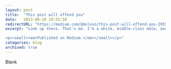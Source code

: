 ```yaml
---
layout: post
title:  "This post will offend you"
date:   2013-08-20 19:55:50
redirectURL: "https://medium.com/@molovo/this-post-will-offend-you-29556c3d43f2"
excerpt: "Look up there. That's me. I'm a white, middle-class male, and I want to talk about sexism. Shoot me.

<p><small><em>Published on Medium.</em></small></p>"
categories: blog
archived: true
---
```


Blank